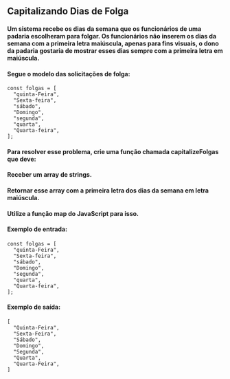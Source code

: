 ## Capitalizando Dias de Folga
#### Um sistema recebe os dias da semana que os funcionários de uma padaria escolheram para folgar. Os funcionários não inserem os dias da semana com a primeira letra maiúscula, apenas para fins visuais, o dono da padaria gostaria de mostrar esses dias sempre com a primeira letra em maiúscula.

#### Segue o modelo das solicitações de folga:
```
const folgas = [
  "quinta-Feira",
  "Sexta-feira",
  "sábado",
  "Domingo",
  "segunda",
  "quarta",
  "Quarta-feira",
];
```
#### Para resolver esse problema, crie uma função chamada capitalizeFolgas que deve:

#### Receber um array de strings.
#### Retornar esse array com a primeira letra dos dias da semana em letra maiúscula.
#### Utilize a função map do JavaScript para isso.

#### Exemplo de entrada:
```
const folgas = [
  "quinta-Feira",
  "Sexta-feira",
  "sábado",
  "Domingo",
  "segunda",
  "quarta",
  "Quarta-feira",
];
```
#### Exemplo de saída:
```
[
  "Quinta-Feira",
  "Sexta-Feira",
  "Sábado",
  "Domingo",
  "Segunda",
  "Quarta",
  "Quarta-Feira",
]
```